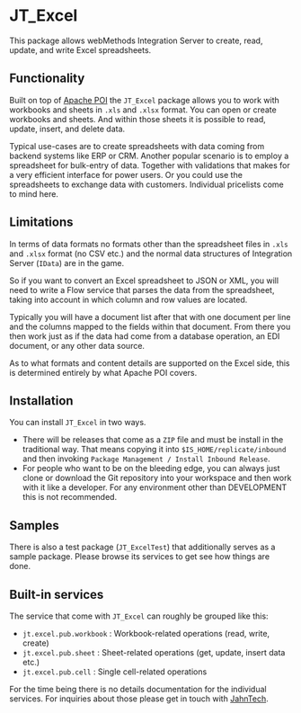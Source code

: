 # JT_Excel

This package allows webMethods Integration Server to create, read, update,
and write Excel spreadsheets.

## Functionality

Built on top of [Apache POI](https://poi.apache.org/) the `JT_Excel`
package allows you to work with workbooks and sheets in `.xls` and
`.xlsx` format. You can open or create workbooks and sheets. And within
those sheets it is possible to read, update, insert, and delete data.

Typical use-cases are to create spreadsheets with data coming from
backend systems like ERP or CRM. Another popular scenario is to
employ a spreadsheet for bulk-entry of data. Together with validations
that makes for a very efficient interface for power users.
Or you could use the spreadsheets to exchange data with customers.
Individual pricelists come to mind here.

## Limitations

In terms of data formats no formats other than the spreadsheet files
in `.xls` and `.xlsx` format (no CSV etc.) and the normal data
structures of Integration Server (`IData`) are in the game.

So if you want to convert an Excel spreadsheet to JSON or XML, you will need
to write a Flow service that parses the data from the spreadsheet, taking into account in which column and row values are located.

Typically you will have a document list after that with one document
per line and the columns mapped to the fields within that document.
From there you then work just as if the data had come from a database
operation, an EDI document, or any other data source.

As to what formats and content details are supported on the Excel side,
this is determined entirely by what Apache POI covers.

## Installation

You can install `JT_Excel` in two ways.

- There will be releases that come as a `ZIP` file and must be
  install in the traditional way. That means copying it into
  `$IS_HOME/replicate/inbound` and then invoking
  `Package Management / Install Inbound Release`.
- For people who want to be on the bleeding edge, you can always
  just clone or download the Git repository into your workspace
  and then work with it like a developer. For any environment
  other than DEVELOPMENT this is not recommended.

## Samples

There is also a test package (`JT_ExcelTest`) that additionally
serves as a sample package. Please browse its services to get
see how things are done.

## Built-in services

The service that come with `JT_Excel` can roughly be grouped like this:

- `jt.excel.pub.workbook` : Workbook-related operations (read, write, create)
- `jt.excel.pub.sheet` : Sheet-related operations (get, update, insert data etc.)
- `jt.excel.pub.cell` : Single cell-related operations

For the time being there is no details documentation for the individual
services. For inquiries about those please
get in touch with [JahnTech](https://jahntech.com).
